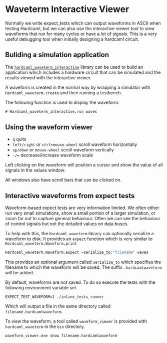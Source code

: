 # Waveterm Interactive Viewer

Normally we write expect_tests which can output waveforms in ASCII
when testing Hardcaml, but we can also use the interactive viewer tool
to view waveforms that run for many cycles or
have a lot of signals. This is a very useful debugging tool
when initially designing a hardcaml circuit.

## Buliding a simulation application

The [`hardcaml_waveterm_interactive`](https://github.com/janestreet/hardcaml_waveterm/tree/master/interactive)
library can be used to build an
application which includes a hardware circuit that can be simulated
and the results viewed with the interactive viewer.

A waveform is created in the normal way by wrapping a simulator with
`Hardcaml_waveterm.create` and then running a testbench.

The following function is used to display the waveform.

```ocaml skip
# Hardcaml_waveterm_interactive.run waves
```


## Using the waveform viewer

* `q` quits
* `left/right` or `ctrl+mouse-wheel` scroll waveform horizontally
* `up/down` or `mouse-wheel` scroll waveform vertically
* `-/=` decrease/increase waveform scale

Left clicking on the waveform will position a cursor and show the
value of all signals in the values window.

All windows also have scroll bars that can be clicked on.

## Interactive waveforms from expect tests

Waveform-based expect tests are very information limited. We often
either run very small simulations, show a small portion of a larger
simulation, or zoom far out to capture general behaviour. Often we can
see the behaviour of control signals but not the detailed values on
data buses.

To help with this, the `Hardcaml_waveterm` library can optionally
serialize a waveform to disk. It provides an `expect` function which is
very similar to `Hardcaml_waveterm.Waveform.print`

```ocaml skip
Hardcaml_waveterm.Waveform.expect ~serialize_to:"filename" waves
```

This provides an optional argument called `serialize_to` which
specifies the filename to which the waveform will be saved. The suffix
`.hardcamlwaveform` will be added.

By default, waveforms are not saved. To do so execute the tests with
the following environment variable set.

```
EXPECT_TEST_WAVEFORM=1 ./inline_tests_runner
```

Which will output a file in the same directory called
`filename.hardcamlwaveform`.

To view the waveform, a tool called `waveform_viewer` is provided with
`hardcaml_waveterm` in the `bin` directory.

```
waveform_viewer.exe show filename.hardcamlwaveform
```
